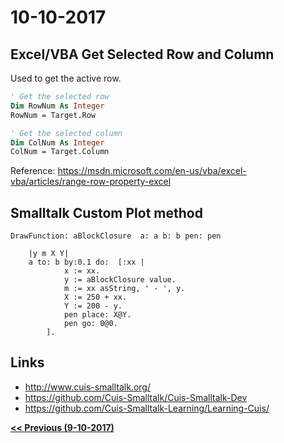 # 10-10-2017

## Excel/VBA Get Selected Row and Column
Used to get the active row.
```vb
' Get the selected row
Dim RowNum As Integer
RowNum = Target.Row

' Get the selected column
Dim ColNum As Integer
ColNum = Target.Column
```
Reference: https://msdn.microsoft.com/en-us/vba/excel-vba/articles/range-row-property-excel

## Smalltalk Custom Plot method
```smalltalk
DrawFunction: aBlockClosure  a: a b: b pen: pen 
	
	|y m X Y|
	a to: b by:0.1 do:  [:xx |
			x := xx.
			y := aBlockClosure value.
			m := xx asString, ' - ', y.
			X := 250 + xx.
			Y := 200 - y.
			pen place: X@Y.
			pen go: 0@0.
		].
```

## Links
* http://www.cuis-smalltalk.org/
* https://github.com/Cuis-Smalltalk/Cuis-Smalltalk-Dev
* https://github.com/Cuis-Smalltalk-Learning/Learning-Cuis/

**[<< Previous (9-10-2017)](https://github.com/humayuns/Workspace/blob/master/Diary/2017/October/9/notebook.md)**